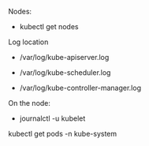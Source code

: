 Nodes:

- kubectl get nodes

Log location

- /var/log/kube-apiserver.log

- /var/log/kube-scheduler.log

- /var/log/kube-controller-manager.log

On the node:

- journalctl -u kubelet



kubectl get pods -n kube-system
